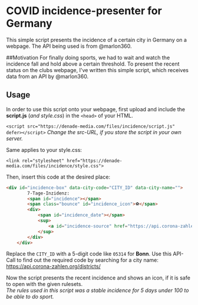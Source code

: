 # COVID incidence-presenter for Germany
This simple script presents the incidence of a certain city in Germany on a webpage. The API being used is from @marlon360.

##Motivation
For finally doing sports, we had to wait and watch the incidence fall and hold above a certain threshold. 
To present the recent status on the clubs webpage, I've written this simple script, which receives data from an API by @marlon360. 

## Usage
In order to use this script onto your webpage, first upload and include the **script.js** (*and style.css*) in the `<head>` of your HTML.

`<script src="https://denade-media.com/files/incidence/script.js" defer></script>` *Change the src-URL, if you store the script in your own server.*

Same applies to your style.css: 

`<link rel="stylesheet" href="https://denade-media.com/files/incidence/style.css">`

Then, insert this code at the desired place:

```HTML
<div id="incidence-box" data-city-code="CITY_ID" data-city-name="">
        7-Tage-Inzidenz:
        <span id="incidence"></span>
        <span class="bounce" id="incidence_icon">⚽</span>
        <div>
            <span id="incidence_date"></span>
            <sup>
                <a id="incidence-source" href="https://api.corona-zahlen.org/">&#8505;</a>
            </sup>
        </div>
    </div>
```

Replace the `CITY_ID` with a 5-digit code like `05314` for **Bonn**. Use this API-Call to find out the required code by searching for a city name: https://api.corona-zahlen.org/districts/

Now the script presents the recent incidence and shows an icon, if it is safe to open with the given rulesets.  
*The rules used in this script was a stable incidence for 5 days under 100 to be able to do sport.* 
